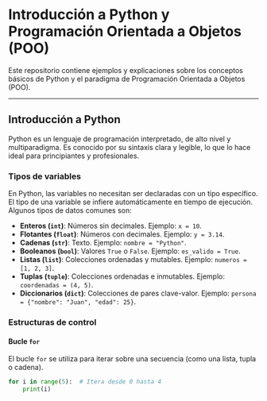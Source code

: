 # Introducción a Python y Programación Orientada a Objetos (POO)

Este repositorio contiene ejemplos y explicaciones sobre los conceptos básicos de Python y el paradigma de Programación Orientada a Objetos (POO).

---

## Introducción a Python

Python es un lenguaje de programación interpretado, de alto nivel y multiparadigma. Es conocido por su sintaxis clara y legible, lo que lo hace ideal para principiantes y profesionales.

### Tipos de variables
En Python, las variables no necesitan ser declaradas con un tipo específico. El tipo de una variable se infiere automáticamente en tiempo de ejecución. Algunos tipos de datos comunes son:

- **Enteros (`int`)**: Números sin decimales. Ejemplo: `x = 10`.
- **Flotantes (`float`)**: Números con decimales. Ejemplo: `y = 3.14`.
- **Cadenas (`str`)**: Texto. Ejemplo: `nombre = "Python"`.
- **Booleanos (`bool`)**: Valores `True` o `False`. Ejemplo: `es_valido = True`.
- **Listas (`list`)**: Colecciones ordenadas y mutables. Ejemplo: `numeros = [1, 2, 3]`.
- **Tuplas (`tuple`)**: Colecciones ordenadas e inmutables. Ejemplo: `coordenadas = (4, 5)`.
- **Diccionarios (`dict`)**: Colecciones de pares clave-valor. Ejemplo: `persona = {"nombre": "Juan", "edad": 25}`.

### Estructuras de control

#### Bucle `for`
El bucle `for` se utiliza para iterar sobre una secuencia (como una lista, tupla o cadena).

```python
for i in range(5):  # Itera desde 0 hasta 4
    print(i)
